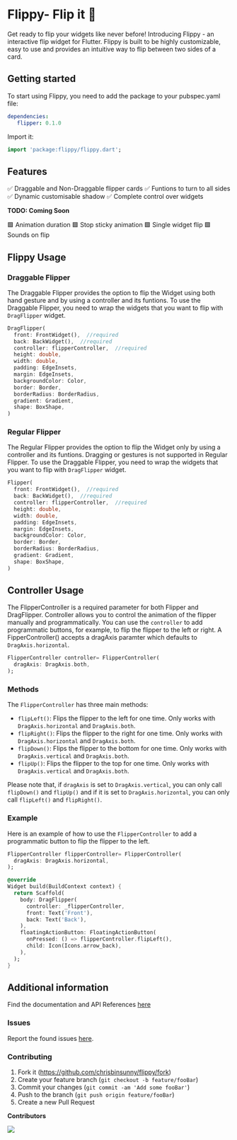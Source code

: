 
# Flippy- Flip it 🎡

Get ready to flip your widgets like never before! Introducing Flippy - an interactive flip widget for Flutter. Flippy is built to be highly customizable, easy to use and provides an intuitive way to flip between two sides of a card.


## Getting started

To start using Flippy, you need to add the package to your pubspec.yaml file:

```yaml  
dependencies:  
   flipper: 0.1.0
```  
Import it:
```dart  
import 'package:flippy/flippy.dart';
```  

## Features
✅ Draggable and Non-Draggable flipper cards
✅ Funtions to turn to all sides
✅ Dynamic customisable shadow
✅ Complete control over widgets

**TODO: Coming Soon**

🟩 Animation duration
🟩 Stop sticky animation
🟩 Single widget flip
🟩 Sounds on flip

## Flippy Usage

### Draggable Flipper
The Draggable Flipper provides the option to flip the Widget using both hand gesture and by using a controller and its funtions. To use the Draggable Flipper, you need to wrap the widgets that you want to flip with `DragFlipper` widget.

```dart  
DragFlipper(  
  front: FrontWidget(),  //required
  back: BackWidget(),  //required
  controller: flipperController,  //required
  height: double,  
  width: double,  
  padding: EdgeInsets,  
  margin: EdgeInsets,  
  backgroundColor: Color,  
  border: Border,  
  borderRadius: BorderRadius,  
  gradient: Gradient,  
  shape: BoxShape,  
)  
```  

### Regular Flipper
The Regular Flipper provides the option to flip the Widget only by using a controller and its funtions. Dragging or gestures is not supported in Regular Flipper. To use the Draggable Flipper, you need to wrap the widgets that you want to flip with `DragFlipper` widget.

```dart  
Flipper(  
  front: FrontWidget(),  //required
  back: BackWidget(),  //required
  controller: flipperController,  //required
  height: double,  
  width: double,  
  padding: EdgeInsets,  
  margin: EdgeInsets,  
  backgroundColor: Color,  
  border: Border,  
  borderRadius: BorderRadius,  
  gradient: Gradient,  
  shape: BoxShape,  
)  
```  
## Controller Usage
The FlipperController is a required parameter for both Flipper and DragFlipper. Controller allows you to control the animation of the flipper manually and programmatically. You can use the `controller` to add programmatic buttons, for example, to flip the flipper to the left or right.
A FipperController() accepts a dragAxis paramter which defaults to `DragAxis.horizontal`.

```dart  
FlipperController controller= FlipperController(  
  dragAxis: DragAxis.both,  
);
```  
### Methods

The `FlipperController` has three main methods:

-   `flipLeft()`: Flips the flipper to the left for one time. Only works with `DragAxis.horizontal` and `DragAxis.both`.
-   `flipRight()`: Flips the flipper to the right for one time. Only works with `DragAxis.horizontal` and `DragAxis.both`.
-   `flipDown()`: Flips the flipper to the bottom for one time. Only works with `DragAxis.vertical` and `DragAxis.both`.
-    `flipUp()`: Flips the flipper to the top for one time. Only works with `DragAxis.vertical` and `DragAxis.both`.

Please note that, if `dragAxis` is set to `DragAxis.vertical`, you can only call `flipDown()` and `flipUp()` and if it is set to `DragAxis.horizontal`, you can only call `flipLeft()` and `flipRight()`.

### Example

Here is an example of how to use the `FlipperController` to add a programmatic button to flip the flipper to the left.
```dart
FlipperController flipperController= FlipperController(  
  dragAxis: DragAxis.horizontal,  
);

@override
Widget build(BuildContext context) {
  return Scaffold(
    body: DragFlipper(
      controller: _flipperController,
      front: Text('Front'),
      back: Text('Back'),
    ),
    floatingActionButton: FloatingActionButton(
      onPressed: () => flipperController.flipLeft(),
      child: Icon(Icons.arrow_back),
    ),
  );
} 
```



## Additional information

Find the documentation and API References [here](https://pub.dev/documentation/flippy/latest/)

### Issues
Report the found issues [here](https://github.com/chrisbinsunny/flippy/issues).

###  Contributing

1. Fork it (<https://github.com/chrisbinsunny/flippy/fork>)
2. Create your feature branch (`git checkout -b feature/fooBar`)
3. Commit your changes (`git commit -am 'Add some fooBar'`)
4. Push to the branch (`git push origin feature/fooBar`)
5. Create a new Pull Request

**Contributors**

<a href="https://github.com/chrisbinsunny/flippy/graphs/contributors">
  <img src="https://contrib.rocks/image?repo=chrisbinsunny/flippy" />
</a>

